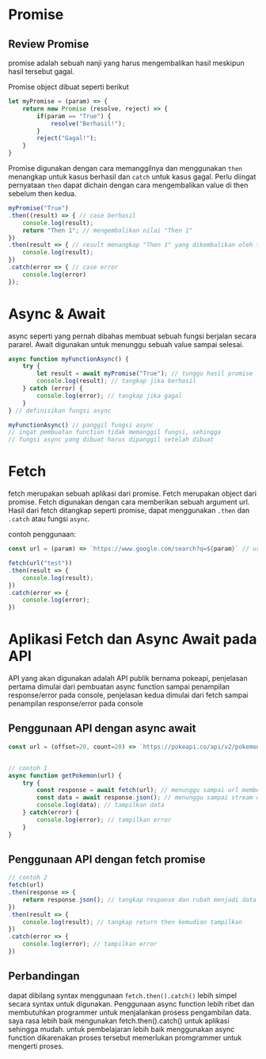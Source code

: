 # Promise
## Review Promise
promise adalah sebuah nanji yang harus mengembalikan hasil meskipun hasil tersebut gagal.

Promise object dibuat seperti berikut 
```js
let myPromise = (param) => {
    return new Promise (resolve, reject) => {
        if(param == "True") {
            resolve("Berhasil!");
        }
        reject("Gagal!");
    }
}
```
Promise digunakan dengan cara memanggilnya dan menggunakan `then` menangkap untuk kasus berhasil dan `catch` untuk kasus gagal. Perlu diingat pernyataan `then` dapat dichain dengan cara mengembalikan value di then sebelum then kedua.
```js
myPromise("True")
.then((result) => { // case berhasil
    console.log(result); 
    return "Then 1"; // mengembalikan nilai "Then 1" 
})
.then(result => { // result menangkap "Then 1" yang dikembalikan oleh then pertama
    console.log(result);
})
.catch(error => { // case error
    console.log(error)
});
```

# Async & Await
async seperti yang pernah dibahas membuat sebuah fungsi berjalan secara pararel. Await digunakan untuk menunggu sebuah value sampai selesai.

```js
async function myFunctionAsync() {
	try {
		let result = await myPromise("True"); // tunggu hasil promise
		console.log(result); // tangkap jika berhasil
	} catch (error) {
		console.log(error); // tangkap jika gagal
	}
} // definisikan fungsi async

myFunctionAsync() // panggil fungsi async 
// ingat pembuatan function tidak memanggil fungsi, sehingga 
// fungsi async yang dibuat harus dipanggil setelah dibuat
```

# Fetch
fetch merupakan sebuah aplikasi dari promise. Fetch merupakan object dari promise. Fetch digunakan dengan cara memberikan sebuah argument url. Hasil dari fetch ditangkap seperti promise, dapat menggunakan `.then` dan `.catch` atau fungsi `async`.

contoh penggunaan:

```js
const url = (param) => `https://www.google.com/search?q=${param}` // url berikut untuk berguna untuk search dengan google.

fetch(url("test"))
.then(result => {
	console.log(result);
})
.catch(error => {
	console.log(error);
})
```

# Aplikasi Fetch dan Async Await pada API 
API yang akan digunakan adalah API publik bernama pokeapi, penjelasan pertama dimulai dari pembuatan async function sampai penampilan response/error pada console, penjelasan kedua dimulai dari fetch sampai penampilan response/error pada console

## Penggunaan API dengan async await

```js
const url = (offset=20, count=20) => `https://pokeapi.co/api/v2/pokemon/?offset=${offset}&limit=${count}`


// contoh 1
async function getPokemon(url) {
	try {
		const response = await fetch(url); // menunggu sampai url memberikan data dan simpan di response
		const data = await response.json(); // menunggu sampai stream data selesai dan mengubah data string menjadi json
		console.log(data); // tampilkan data
	} catch(error) {
		console.log(error); // tampilkan error
	}
}
```
## Penggunaan API dengan fetch promise
```js
// contoh 2
fetch(url)
.then(response => {
	return response.json(); // tangkap response dan rubah menjadi data json
})
.then(result => {
	console.log(result); // tangkap return then kemudian tampilkan
})
.catch(error => {
	console.log(error); // tampilkan error
})
```

## Perbandingan
dapat dibilang syntax menggunaan `fetch.then().catch()` lebih simpel secara syntax untuk digunakan. Penggunaan async function lebih ribet dan membutuhkan programmer untuk menjalankan prosess pengambilan data. saya rasa lebih baik mengunakan fetch.then().catch() untuk aplikasi sehingga mudah. untuk pembelajaran lebih baik menggunakan async function dikarenakan proses tersebut memerlukan promgrammer untuk mengerti proses.
